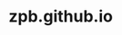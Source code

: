 # zpb.github.io
<html>
	<head>
		<meta name="viewport" content="width=device-width, initial-scale=1, maximum-scale=1, user-scalable=0">
		<title></title>
		<style>
			*{
				padding: 0;
				margin: 0;
			}

			#q{
				position: relative;
			}

			#q img{
				width: 100%;
				height: 100%;
			}

			#k{
				position: absolute;
				top: 50%;
				left: 37%;
				width: 120px;
				height: 20px;
				text-align: center;
				}

			#k a{
				font-size: 30px;
				text-decoration: none;
				color: yellow;
				text-shadow: 0 0 10px rgba(0,0,0,0.5);
				}

				
		</style>
	</head>
	<body>
		<div id="q">
			<img src="E:\zhyyx\img\qh1.jpg" alt="">
		</div>
		<div id="k">
			<p><a href="http://">开始游戏</a></p>
		</div>
	</body>
</html>
